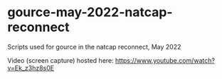 # gource-may-2022-natcap-reconnect

Scripts used for gource in the natcap reconnect, May 2022

Video (screen capture) hosted here: https://www.youtube.com/watch?v=Ek_z3hz8s0E
